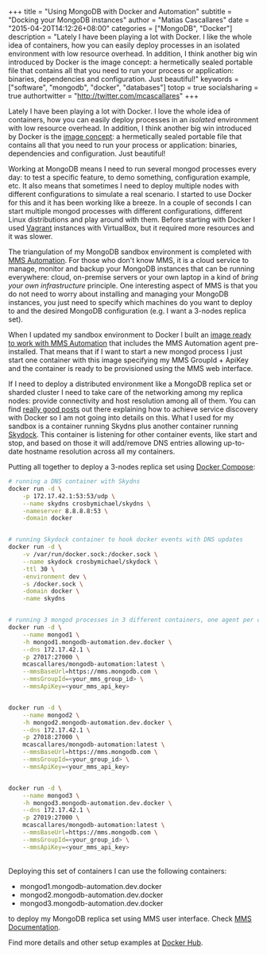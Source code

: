 +++
title = "Using MongoDB with Docker and Automation"
subtitle = "Docking your MongoDB instances"
author = "Matias Cascallares"
date = "2015-04-20T14:12:26+08:00"
categories = ["MongoDB", "Docker"]
description = "Lately I have been playing a lot with Docker. I like the whole idea of containers, how you can easily deploy processes in an isolated environment with low resource overhead. In addition, I think another big win introduced by Docker is the image concept: a hermetically sealed portable file that contains all that you need to run your process or application: binaries, dependencies and configuration. Just beautiful!"
keywords = ["software", "mongodb", "docker", "databases"]
totop = true
socialsharing = true
authortwitter = "http://twitter.com/mcascallares"
+++

Lately I have been playing a lot with Docker. I love the whole idea of containers, how you can easily deploy processes in an *isolated* environment with low resource overhead. In addition, I think another big win introduced by Docker is the [image concept](http://docs.docker.com/userguide/dockerimages/): a hermetically sealed portable file that contains all that you need to run your process or application: binaries, dependencies and configuration. Just beautiful!

Working at MongoDB means I need to run several mongod processes every day: to test a specific feature, to demo something, configuration example, etc. It also means that sometimes I need to deploy multiple nodes with different configurations to simulate a real scenario. I started to use Docker for this and it has been working like a breeze. In a couple of seconds I can start multiple mongod processes with different configurations, different Linux distributions and play around with them. Before starting with Docker I used [Vagrant](https://www.vagrantup.com) instances with VirtualBox, but it required more resources and it was slower.

The triangulation of my MongoDB sandbox environment is completed with [MMS Automation](https://mms.mongodb.com/). For those who don't know MMS, it is a cloud service to manage, monitor and backup your MongoDB instances that can be running everywhere: cloud, on-premise servers or your own laptop in a kind of *bring your own infrastructure* principle. One interesting aspect of MMS is that you do not need to worry about installing and managing your MongoDB instances, you just need to specify which machines do you want to deploy to and the desired MongoDB configuration (e.g. I want a 3-nodes replica set).

When I updated my sandbox environment to Docker I built an [image ready to work with MMS Automation](https://registry.hub.docker.com/u/mcascallares/mongodb-automation/) that includes the MMS Automation agent pre-installed. That means that if I want to start a new mongod process I just start one container with this image specifying my MMS GroupId + ApiKey and the container is ready to be provisioned using the MMS web interface.

If I need to deploy a distributed environment like a MongoDB replica set or sharded cluster I need to take care of the networking among my replica nodes: provide connectivity and host resolution among all of them. You can find [really good posts](http://progrium.com/blog/2014/08/20/consul-service-discovery-with-docker/) out there explaining how to achieve service discovery with Docker so I am not going into details on this. What I used for my sandbox is a container running Skydns plus another container running [Skydock](https://github.com/crosbymichael/skydock). This container is listening for other container events, like start and stop, and based on those it will add/remove DNS entries allowing up-to-date hostname resolution across all my containers.

Putting all together to deploy a 3-nodes replica set using [Docker Compose](http://www.fig.sh):

```bash
# running a DNS container with Skydns
docker run -d \
    -p 172.17.42.1:53:53/udp \
    --name skydns crosbymichael/skydns \
    -nameserver 8.8.8.8:53 \
    -domain docker


# running Skydock container to hook docker events with DNS updates
docker run -d \
    -v /var/run/docker.sock:/docker.sock \
    --name skydock crosbymichael/skydock \
    -ttl 30 \
    -environment dev \
    -s /docker.sock \
    -domain docker \
    -name skydns


# running 3 mongod processes in 3 different containers, one agent per container.
docker run -d \
    --name mongod1 \
    -h mongod1.mongodb-automation.dev.docker \
    --dns 172.17.42.1 \
    -p 27017:27000 \
    mcascallares/mongodb-automation:latest \
    --mmsBaseUrl=https://mms.mongodb.com \
    --mmsGroupId=<your_mms_group_id> \
    --mmsApiKey=<your_mms_api_key>


docker run -d \
    --name mongod2 \
    -h mongod2.mongodb-automation.dev.docker \
    --dns 172.17.42.1 \
    -p 27018:27000 \
    mcascallares/mongodb-automation:latest \
    --mmsBaseUrl=https://mms.mongodb.com \
    --mmsGroupId=<your_group_id> \
    --mmsApiKey=<your_mms_api_key>


docker run -d \
    --name mongod3 \
    -h mongod3.mongodb-automation.dev.docker \
    --dns 172.17.42.1 \
    -p 27019:27000 \
    mcascallares/mongodb-automation:latest \
    --mmsBaseUrl=https://mms.mongodb.com \
    --mmsGroupId=<your_group_id> \
    --mmsApiKey=<your_mms_api_key>

```
<br>
Deploying this set of containers I can use the following containers:

- mongod1.mongodb-automation.dev.docker
- mongod2.mongodb-automation.dev.docker
- mongod3.mongodb-automation.dev.docker

to deploy my MongoDB replica set using MMS user interface. Check [MMS Documentation](https://docs.mms.mongodb.com).

Find more details and other setup examples at [Docker Hub](https://registry.hub.docker.com/u/mcascallares/mongodb-automation/).

